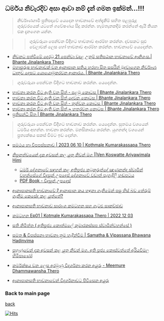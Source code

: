 
## ධර්මය නිවැරදිව අසා  ආවා නම් දැන් ගමන ඉක්මන්...!!!

>නිර්වාණගාමී ප්‍රතිපදාවේ යෙදෙන භාවනාවේ අත්දැකීම් සහිත පළපුරුදු ගුරුවරයෙක් යටතේ ගවේෂණය සිදු කරන්න. හැමතැනකදිම කරන්නේ ඇයි කියන එක දැනගෙන යන්න. 


> > ගුරුවරුයා පෙන්වන විදිහට භාවනාව ආරම්භ කරන්න. දවසකට සුළු වෙලාවක් ලෙස හෝ භාවනාව  ආරම්භ කරන්න. භාවනාවේ යෙදෙන්න. 

- [නිවනට පත්වීමේ දොරටු 21 පෙන්වා වදාළ උතුම් සතිපඨාන භාවනාවේ ආනිශංස.| Bhante Jinalankara Thero](https://www.youtube.com/watch?v=zeuL0Fj_F8U)
- [මහාපුරුෂ භාවනාවක් වන ආනාපාන සතිය හරහා සිත සසරින් මුදවාගෙන නිර්වාණ ධාතුව දෙසට යොයොමුකරවන ආකාරය. | Bhante Jinalankara Thero](https://www.youtube.com/watch?v=O9L8IiQ-Qac)

> ගුරුවරුයා පෙන්වන විදිහට  භාවනාව  කරන්න. යෙදෙන්න.  

- [ භාවනා කරන විට ඇති වන සිත් - පළමු කොටස | 
Bhante Jinalankara Thero](https://www.youtube.com/watch?v=kkpTEtgWSK0)
- [භාවනා කරන විට ඇති වන සිත් දෙවන කොටස | 
Bhante Jinalankara Thero](https://www.youtube.com/watch?v=b3IctNs6738&t=4s)
- [භාවනා කරන විට ඇති වන සිත් - තුන්වන කොටස | 
Bhante Jinalankara Thero](https://www.youtube.com/watch?v=vOcLEiKWfL8)
- [භාවනා කරන විට ඇති වන සිත් ~ හතරවන කොටස | 
Bhante Jinalankara Thero](https://www.youtube.com/watch?v=-o8mU-C_H7Q&t=8s)
- [ප්‍රතිසන්ධි සිත | 
Bhante Jinalankara Thero](https://www.youtube.com/watch?v=-aFuSm3Yigg&t=22s)

> ගුරුවරුයා පෙන්වන විදිහට  භාවනාව  කරන්න. යෙදෙන්න. සුතමය වශයෙන් ධර්මය අහන්න. භාවනා කරන්න. මනසිකාරය කරන්න. යුගනන්ද වශයෙන් ප්‍රත්‍යක්ෂය සකස් වීමට ඉඩ දෙන්න.


- [ සමථය හා විපපස්සනාව | 2023 06 10 | Kothmale Kumarakassapa Thero](https://www.youtube.com/watch?v=qVx7noyC9iI)
- [නිපුනත්වයෙන් දැක අවසන් කල යුතු නිවන් මග ||Ven Koswatte Ariyawimala Himi](https://www.youtube.com/watch?v=VHZM8gi7v9o)
    - [ධර්ම දේශනාවේ සඳහන් කළ
අතිපූජ්‍ය කටුකුරුන්දේ ඤාණනන්ද ස්වාමීන් වහන්සේගේ  විදසුන් උපදෙස්   දේශනාවේ වඩාත් පැහැදිලි හඬපටය](https://www.youtube.com/watch?v=3Ox6RBnqfW4)
    - [PDF Book - විදසුන් උපදෙස්](https://dhammapresswp.files.wordpress.com/2014/06/vidhasun-upades.pdf)

- [ආනාපානසති භාවනාවේ දී ආනාපාන කය හඳුනා ගැනීමෙන් පසු හිස් බව තේරුම් ගැනීම කෙසේද කළ යුත්තේ?](https://www.youtube.com/watch?v=ruVoqeJTtik)
- [ආනාපානසති භාවනාව සාරාංශ කමටහන සහ ගැටළු සාකච්ඡාව](https://youtube.com/playlist?list=PLvB-B6hmoIXkVl_uSnHBBiut2sCfZxi7J)
- [කමටහන Ep01 | Kotmale Kumarakassapa Thero | 2022 12 03 ](https://www.youtube.com/watch?v=simpkBLYFjE)
- [සති නිමිත්ත ( අතිපූජ්‍ය කොත්මලේ කුමාරකස්සප ස්වාමින්වහන්සේ )](https://www.youtube.com/watch?v=zItwElHWNfA)
- [සමත & විපස්සනා භාවනා ක්‍රම හැදින්වීම | Samatha & Vipassana Bhawana Hadinvima](https://www.youtube.com/watch?v=DI-rMUWBZO8)
- [පුහුණුවෙන් දැක අවසන් කළ යුතු නිවන් මග. අති පූජ්‍ය කොස්වත්තේ අරියවිමල හිමිපාණෝ](https://www.youtube.com/watch?v=Z7HYzX1xJEY)
- [කර්මක්ෂය වන ලෙස අරමුණු විදර්ශනා කරන අයුරු - Meemure Dhammawansha Thero](https://youtu.be/S8fdTJQS5e8)
- [ආනාපානසති භාවනාවෙන් විදර්ශනාවට පිවිසෙන අයුරු](https://youtu.be/0pZc_5V0pSY)

### Back to main page
[back](https://github.com/dinukx/dhamma-notes/blob/main/Reference_list.md)

[![Hits](https://hits.seeyoufarm.com/api/count/incr/badge.svg?url=https%3A%2F%2Fgithub.com%2Fdinukx%2Fdhamma-notes%2Fblob%2Fmain%2FBawana.md&count_bg=%2379C83D&title_bg=%23555555&icon=&icon_color=%23E7E7E7&title=your-views+%2F+Live&edge_flat=false)](https://hits.seeyoufarm.com)